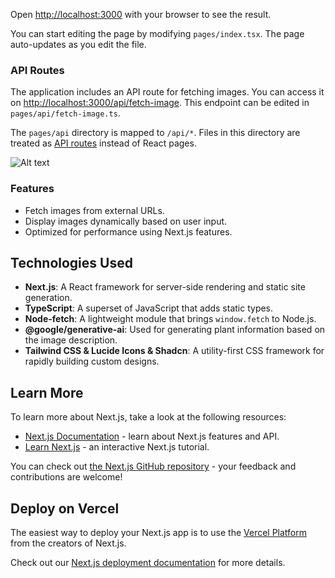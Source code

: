 
Open [http://localhost:3000](http://localhost:3000) with your browser to see the result.

You can start editing the page by modifying `pages/index.tsx`. The page auto-updates as you edit the file.

### API Routes

The application includes an API route for fetching images. You can access it on [http://localhost:3000/api/fetch-image](http://localhost:3000/api/fetch-image). This endpoint can be edited in `pages/api/fetch-image.ts`.

The `pages/api` directory is mapped to `/api/*`. Files in this directory are treated as [API routes](https://nextjs.org/docs/api-routes/introduction) instead of React pages.

![Alt text](/plant-identifier/public/plantidentifier.png)

### Features

- Fetch images from external URLs.
- Display images dynamically based on user input.
- Optimized for performance using Next.js features.

## Technologies Used

- **Next.js**: A React framework for server-side rendering and static site generation.
- **TypeScript**: A superset of JavaScript that adds static types.
- **Node-fetch**: A lightweight module that brings `window.fetch` to Node.js.
- **@google/generative-ai**: Used for generating plant information based on the image description.
- **Tailwind CSS & Lucide Icons & Shadcn**: A utility-first CSS framework for rapidly building custom designs.

## Learn More

To learn more about Next.js, take a look at the following resources:

- [Next.js Documentation](https://nextjs.org/docs) - learn about Next.js features and API.
- [Learn Next.js](https://nextjs.org/learn) - an interactive Next.js tutorial.

You can check out [the Next.js GitHub repository](https://github.com/vercel/next.js/) - your feedback and contributions are welcome!

## Deploy on Vercel

The easiest way to deploy your Next.js app is to use the [Vercel Platform](https://vercel.com/new?utm_medium=default-template&filter=next.js&utm_source=create-next-app&utm_campaign=create-next-app-readme) from the creators of Next.js.

Check out our [Next.js deployment documentation](https://nextjs.org/docs/deployment) for more details.
